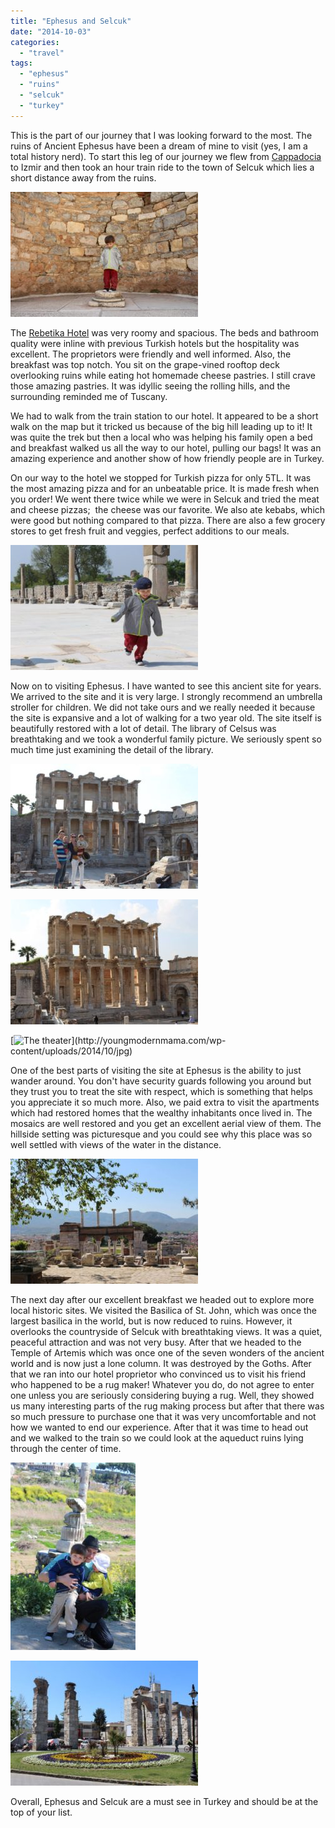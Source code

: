 ```yaml
---
title: "Ephesus and Selcuk"
date: "2014-10-03"
categories:
  - "travel"
tags:
  - "ephesus"
  - "ruins"
  - "selcuk"
  - "turkey"
---
```


This is the part of our journey that I was looking forward to the most. The ruins of Ancient Ephesus have been a dream of mine to visit (yes, I am a total history nerd). To start this leg of our journey we flew from [Cappadocia](http://youngmodernmama.com/2014/09/traveling-abroad-cappadocia/ "Traveling Abroad: Cappadocia") to Izmir and then took an hour train ride to the town of Selcuk which lies a short distance away from the ruins.

[![Wells the statue](images/10334428_10100598793275474_709801155630195995_n-300x200.jpg)](images/10334428_10100598793275474_709801155630195995_n.jpg)

The [Rebetika Hotel](http://www.tripadvisor.com/Hotel_Review-g293976-d1087120-Reviews-Rebetika_Hotel-Selcuk_Izmir_Province_Turkish_Aegean_Coast.html) was very roomy and spacious. The beds and bathroom quality were inline with previous Turkish hotels but the hospitality was excellent. The proprietors were friendly and well informed. Also, the breakfast was top notch. You sit on the grape-vined rooftop deck overlooking ruins while eating hot homemade cheese pastries. I still crave those amazing pastries. It was idyllic seeing the rolling hills, and the surrounding reminded me of Tuscany.

We had to walk from the train station to our hotel. It appeared to be a short walk on the map but it tricked us because of the big hill leading up to it! It was quite the trek but then a local who was helping his family open a bed and breakfast walked us all the way to our hotel, pulling our bags! It was an amazing experience and another show of how friendly people are in Turkey.

On our way to the hotel we stopped for Turkish pizza for only 5TL. It was the most amazing pizza and for an unbeatable price. It is made fresh when you order! We went there twice while we were in Selcuk and tried the meat and cheese pizzas;  the cheese was our favorite. We also ate kebabs, which were good but nothing compared to that pizza. There are also a few grocery stores to get fresh fruit and veggies, perfect additions to our meals.

[![Wells running free in Ephesus](images/1012574_10100598792112804_882658446012049_n-300x200.jpg)](images/1012574_10100598792112804_882658446012049_n.jpg)

Now on to visiting Ephesus. I have wanted to see this ancient site for years. We arrived to the site and it is very large. I strongly recommend an umbrella stroller for children. We did not take ours and we really needed it because the site is expansive and a lot of walking for a two year old. The site itself is beautifully restored with a lot of detail. The library of Celsus was breathtaking and we took a wonderful family picture. We seriously spent so much time just examining the detail of the library.

[![10256817_10100598792147734_5364762393236696108_n](images/10256817_10100598792147734_5364762393236696108_n-300x200.jpg)](images/10256817_10100598792147734_5364762393236696108_n.jpg)

[![The Library of Celsus](images/10301547_10100598792551924_1838508350064866718_n-300x200.jpg)](images/10301547_10100598792551924_1838508350064866718_n.jpg)

[![The theater](http://youngmodernmama.com/wp-content/uploads/2014/10/jpg-300x200.)](http://youngmodernmama.com/wp-content/uploads/2014/10/jpg)

One of the best parts of visiting the site at Ephesus is the ability to just wander around. You don't have security guards following you around but they trust you to treat the site with respect, which is something that helps you appreciate it so much more. Also, we paid extra to visit the apartments which had restored homes that the wealthy inhabitants once lived in. The mosaics are well restored and you get an excellent aerial view of them. The hillside setting was picturesque and you could see why this place was so well settled with views of the water in the distance.

[![10313585_10100598793559904_8871389226179859089_n](images/10313585_10100598793559904_8871389226179859089_n-300x200.jpg)](images/10313585_10100598793559904_8871389226179859089_n.jpg)

The next day after our excellent breakfast we headed out to explore more local historic sites. We visited the Basilica of St. John, which was once the largest basilica in the world, but is now reduced to ruins. However, it overlooks the countryside of Selcuk with breathtaking views. It was a quiet, peaceful attraction and was not very busy. After that we headed to the Temple of Artemis which was once one of the seven wonders of the ancient world and is now just a lone column. It was destroyed by the Goths. After that we ran into our hotel proprietor who convinced us to visit his friend who happened to be a rug maker! Whatever you do, do not agree to enter one unless you are seriously considering buying a rug. Well, they showed us many interesting parts of the rug making process but after that there was so much pressure to purchase one that it was very uncomfortable and not how we wanted to end our experience. After that it was time to head out and we walked to the train so we could look at the aqueduct ruins lying through the center of time.

[![10336847_10100598790506024_779840047894646221_n](images/10336847_10100598790506024_779840047894646221_n-200x300.jpg)](images/10336847_10100598790506024_779840047894646221_n.jpg)

[![1175234_10100598793754514_4451047116574149033_n](images/1175234_10100598793754514_4451047116574149033_n-300x200.jpg)](images/1175234_10100598793754514_4451047116574149033_n.jpg)

Overall, Ephesus and Selcuk are a must see in Turkey and should be at the top of your list.

